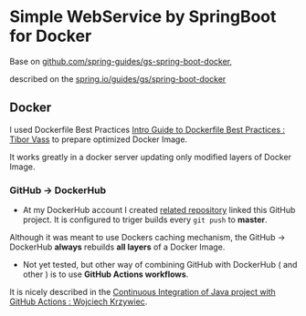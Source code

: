 # Simple WebService by SpringBoot for Docker
Base on [github.com/spring-guides/gs-spring-boot-docker](https://github.com/spring-guides/gs-spring-boot-docker),

described on the [spring.io/guides/gs/spring-boot-docker](https://spring.io/guides/gs/spring-boot-docker)


## Docker
I used Dockerfile Best Practices 
[Intro Guide to Dockerfile Best Practices : Tibor Vass](https://www.docker.com/blog/intro-guide-to-dockerfile-best-practices/)
to prepare optimized Docker Image.

It works greatly in a docker server updating only modified layers of Docker Image.

### GitHub -> DockerHub
* At my DockerHub account I created [related repository](https://hub.docker.com/repository/docker/topiatdock/simple-spring-web-service)
linked this GitHub project. It is configured to triger builds every ``git push`` to **master**.

Although it was meant to use Dockers caching mechanism, the GitHub -> DockerHub **always** rebuilds **all layers** of a Docker Image.  


* Not yet tested, but other way of combining GitHub with DockerHub ( and other ) is to use **GitHub Actions workflows**.

It is nicely described in the 
[Continuous Integration of Java project with GitHub Actions : Wojciech Krzywiec](https://medium.com/faun/continuous-integration-of-java-project-with-github-actions-7a8a0e8246ef).
